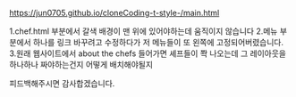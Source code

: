https://jun0705.github.io/cloneCoding-t-style-/main.html




1.chef.html 부분에서 갈색 배경이 맨 위에 있어야하는데 움직이지 않습니다
2.메뉴 부분에서 하나를 링크 바꾸려고 수정하다가 저 메뉴들이 또 왼쪽에 고정되어버렸습니다.
3.원래 웹사이트에서 about the chefs 들어가면 셰프들이 쫙 나오는데 그 레이아웃을 하나하나 짜야하는건지 어떻게 배치해야될지 

피드백해주시면 감사합겠습니다.
